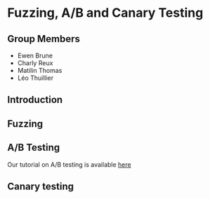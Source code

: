 # Fuzzing, A/B and Canary Testing

## Group Members
 - Ewen Brune
 - Charly Reux
 - Matilin Thomas
 - Léo Thuillier

## Introduction


## Fuzzing

## A/B Testing

Our tutorial on A/B testing is available [here](./ABTesting.md)

## Canary testing